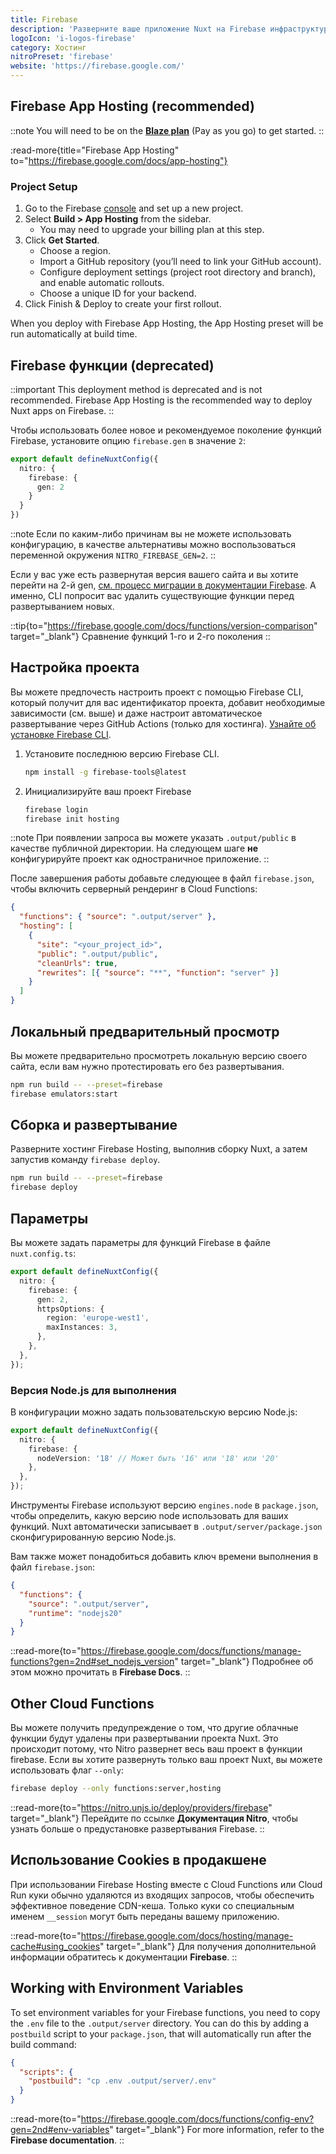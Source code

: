 ```yaml
---
title: Firebase
description: 'Разверните ваше приложение Nuxt на Firebase инфраструктуре.'
logoIcon: 'i-logos-firebase'
category: Хостинг
nitroPreset: 'firebase'
website: 'https://firebase.google.com/'
---
```


## Firebase App Hosting (recommended)

::note
You will need to be on the [**Blaze plan**](https://firebase.google.com/pricing) (Pay as you go) to get started.
::

:read-more{title="Firebase App Hosting" to="https://firebase.google.com/docs/app-hosting"}

### Project Setup

1. Go to the Firebase [console](https://console.firebase.google.com/) and set up a new project.
2. Select **Build > App Hosting** from the sidebar.
    - You may need to upgrade your billing plan at this step.
3. Click **Get Started**.
    - Choose a region.
    - Import a GitHub repository (you’ll need to link your GitHub account).
    - Configure deployment settings (project root directory and branch), and enable automatic rollouts.
    - Choose a unique ID for your backend.
4. Click Finish & Deploy to create your first rollout.

When you deploy with Firebase App Hosting, the App Hosting preset will be run automatically at build time.

## Firebase функции (deprecated)

::important
This deployment method is deprecated and is not recommended. Firebase App Hosting is the recommended way to deploy Nuxt apps on Firebase.
::

Чтобы использовать более новое и рекомендуемое поколение функций Firebase, установите опцию `firebase.gen` в значение `2`:

```ts [nuxt.config.ts]
export default defineNuxtConfig({
  nitro: {
    firebase: {
      gen: 2
    }
  }
})
```

::note
Если по каким-либо причинам вы не можете использовать конфигурацию, в качестве альтернативы можно воспользоваться переменной окружения `NITRO_FIREBASE_GEN=2`.
::

Если у вас уже есть развернутая версия вашего сайта и вы хотите перейти на 2-й gen, [см. процесс миграции в документации Firebase](https://firebase.google.com/docs/functions/2nd-gen-upgrade). А именно, CLI попросит вас удалить существующие функции перед развертыванием новых.

::tip{to="https://firebase.google.com/docs/functions/version-comparison" target="_blank"}
Сравнение функций 1-го и 2-го поколения
::

## Настройка проекта

Вы можете предпочесть настроить проект с помощью Firebase CLI, который получит для вас идентификатор проекта, добавит необходимые зависимости (см. выше) и даже настроит автоматическое развертывание через GitHub Actions (только для хостинга). [Узнайте об установке Firebase CLI](https://firebase.google.com/docs/cli#windows-npm).

1. Установите последнюю версию Firebase CLI.

    ```bash [Terminal]
    npm install -g firebase-tools@latest
    ```

2. Инициализируйте ваш проект Firebase

    ```bash [Terminal]
    firebase login
    firebase init hosting
    ```

::note
При появлении запроса вы можете указать `.output/public` в качестве публичной директории. На следующем шаге **не** конфигурируйте проект как одностраничное приложение.
::

После завершения работы добавьте следующее в файл `firebase.json`, чтобы включить серверный рендеринг в Cloud Functions:

```json [firebase.json]
{
  "functions": { "source": ".output/server" },
  "hosting": [
    {
      "site": "<your_project_id>",
      "public": ".output/public",
      "cleanUrls": true,
      "rewrites": [{ "source": "**", "function": "server" }]
    }
  ]
}
```

## Локальный предварительный просмотр

Вы можете предварительно просмотреть локальную версию своего сайта, если вам нужно протестировать его без развертывания.

```bash
npm run build -- --preset=firebase
firebase emulators:start
```

## Сборка и развертывание

Разверните хостинг Firebase Hosting, выполнив сборку Nuxt, а затем запустив команду `firebase deploy`.

```bash
npm run build -- --preset=firebase
firebase deploy
```

## Параметры

Вы можете задать параметры для функций Firebase в файле `nuxt.config.ts`:

```ts [nuxt.config.ts]
export default defineNuxtConfig({
  nitro: {
    firebase: {
      gen: 2,
      httpsOptions: {
        region: 'europe-west1',
        maxInstances: 3,
      },
    },
  },
});
```

### Версия Node.js для выполнения

В конфигурации можно задать пользовательскую версию Node.js:

```ts [nuxt.config.ts]
export default defineNuxtConfig({
  nitro: {
    firebase: {
      nodeVersion: '18' // Может быть '16' или '18' или '20'
    },
  },
});
```

Инструменты Firebase используют версию `engines.node` в `package.json`, чтобы определить, какую версию node использовать для ваших функций. Nuxt автоматически записывает в `.output/server/package.json` сконфигурированную версию Node.js.

Вам также может понадобиться добавить ключ времени выполнения в файл `firebase.json`:

```json [firebase.json]
{
  "functions": {
    "source": ".output/server",
    "runtime": "nodejs20"
  }
}
```

::read-more{to="https://firebase.google.com/docs/functions/manage-functions?gen=2nd#set_nodejs_version" target="_blank"}
Подробнее об этом можно прочитать в **Firebase Docs**.
::

## Other Cloud Functions

Вы можете получить предупреждение о том, что другие облачные функции будут удалены при развертывании проекта Nuxt. Это происходит потому, что Nitro развернет весь ваш проект в функции firebase. Если вы хотите развернуть только ваш проект Nuxt, вы можете использовать флаг `--only`:

```bash
firebase deploy --only functions:server,hosting
```

::read-more{to="https://nitro.unjs.io/deploy/providers/firebase" target="_blank"}
Перейдите по ссылке **Документация Nitro**, чтобы узнать больше о предустановке развертывания Firebase.
::

## Использование Cookies в продакшене

При использовании Firebase Hosting вместе с Cloud Functions или Cloud Run куки обычно удаляются из входящих запросов, чтобы обеспечить эффективное поведение CDN-кеша. Только куки со специальным именем `__session` могут быть переданы вашему приложению.

::read-more{to="https://firebase.google.com/docs/hosting/manage-cache#using_cookies" target="\_blank"}
Для получения дополнительной информации обратитесь к документации **Firebase**.
::

## Working with Environment Variables

To set environment variables for your Firebase functions, you need to copy the `.env` file to the `.output/server` directory.
You can do this by adding a `postbuild` script to your `package.json`, that will automatically run after the build command:

```json [package.json]
{
  "scripts": {
    "postbuild": "cp .env .output/server/.env"
  }
}
```

::read-more{to="https://firebase.google.com/docs/functions/config-env?gen=2nd#env-variables" target="\_blank"}
For more information, refer to the **Firebase documentation**.
::
